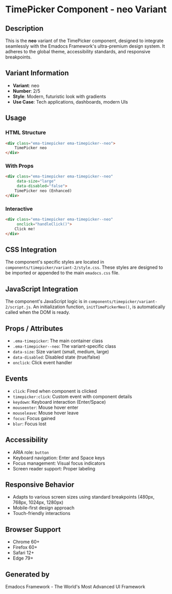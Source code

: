 # TimePicker Component - neo Variant

## Description
This is the **neo** variant of the TimePicker component, designed to integrate seamlessly with the Emadocs Framework's ultra-premium design system. It adheres to the global theme, accessibility standards, and responsive breakpoints.

## Variant Information
- **Variant**: neo
- **Number**: 2/5
- **Style**: Modern, futuristic look with gradients
- **Use Case**: Tech applications, dashboards, modern UIs

## Usage

### HTML Structure
```html
<div class="ema-timepicker ema-timepicker--neo">
    TimePicker neo
</div>
```

### With Props
```html
<div class="ema-timepicker ema-timepicker--neo" 
     data-size="large" 
     data-disabled="false">
    TimePicker neo (Enhanced)
</div>
```

### Interactive
```html
<div class="ema-timepicker ema-timepicker--neo" 
     onclick="handleClick()">
    Click me!
</div>
```

## CSS Integration
The component's specific styles are located in `components/timepicker/variant-2/style.css`. These styles are designed to be imported or appended to the main `emadocs.css` file.

## JavaScript Integration
The component's JavaScript logic is in `components/timepicker/variant-2/script.js`. An initialization function, `initTimePickerNeo()`, is automatically called when the DOM is ready.

## Props / Attributes
- `.ema-timepicker`: The main container class
- `.ema-timepicker--neo`: The variant-specific class
- `data-size`: Size variant (small, medium, large)
- `data-disabled`: Disabled state (true/false)
- `onclick`: Click event handler

## Events
- `click`: Fired when component is clicked
- `timepicker:click`: Custom event with component details
- `keydown`: Keyboard interaction (Enter/Space)
- `mouseenter`: Mouse hover enter
- `mouseleave`: Mouse hover leave
- `focus`: Focus gained
- `blur`: Focus lost

## Accessibility
- ARIA role: `button`
- Keyboard navigation: Enter and Space keys
- Focus management: Visual focus indicators
- Screen reader support: Proper labeling

## Responsive Behavior
- Adapts to various screen sizes using standard breakpoints (480px, 768px, 1024px, 1280px)
- Mobile-first design approach
- Touch-friendly interactions

## Browser Support
- Chrome 60+
- Firefox 60+
- Safari 12+
- Edge 79+

## Generated by
Emadocs Framework - The World's Most Advanced UI Framework
